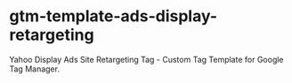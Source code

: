# gtm-template-ads-display-retargeting
Yahoo Display Ads Site Retargeting Tag - Custom Tag Template for Google Tag Manager.
